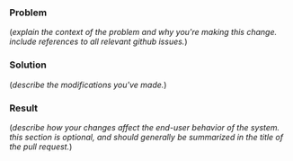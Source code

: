 ### Problem

(_explain the context of the problem and why you're making this change. include
references to all relevant github issues._)

### Solution

(_describe the modifications you've made._)

### Result

(_describe how your changes affect the end-user behavior of the system. this section is
optional, and should generally be summarized in the title of the pull request._)
